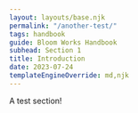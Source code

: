 ```yaml
---
layout: layouts/base.njk
permalink: "/another-test/"
tags: handbook
guide: Bloom Works Handbook
subhead: Section 1
title: Introduction
date: 2023-07-24
templateEngineOverride: md,njk
---
```


A test section!
